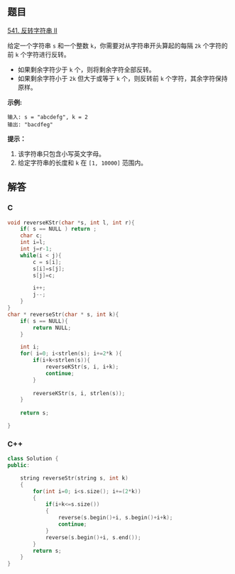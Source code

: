## 题目

[541. 反转字符串 II](https://leetcode-cn.com/problems/reverse-string-ii/)



给定一个字符串 `s` 和一个整数 `k`，你需要对从字符串开头算起的每隔 `2k` 个字符的前 `k` 个字符进行反转。

- 如果剩余字符少于 `k` 个，则将剩余字符全部反转。
- 如果剩余字符小于 `2k` 但大于或等于 `k` 个，则反转前 `k` 个字符，其余字符保持原样。

 

**示例:**

```
输入: s = "abcdefg", k = 2
输出: "bacdfeg"
```

 

**提示：**

1. 该字符串只包含小写英文字母。
2. 给定字符串的长度和 `k` 在 `[1, 10000]` 范围内。





## 解答

### C

```C
void reverseKStr(char *s, int l, int r){
    if( s == NULL ) return ;
    char c;
    int i=l;
    int j=r-1;
    while(i < j){
        c = s[i];
        s[i]=s[j];
        s[j]=c;

        i++;
        j--;
    }
}
char * reverseStr(char * s, int k){
    if( s == NULL){
        return NULL;
    }

    int i;
    for( i=0; i<strlen(s); i+=2*k ){
        if(i+k<strlen(s)){
            reverseKStr(s, i, i+k);
            continue;
        }
        
        reverseKStr(s, i, strlen(s));
    }
    
    return s;

}
```



### C++

```C++
class Solution {
public:

    string reverseStr(string s, int k)
    {
        for(int i=0; i<s.size(); i+=(2*k))
        {
            if(i+k<=s.size())
            {
                reverse(s.begin()+i, s.begin()+i+k);
                continue;
            }
            reverse(s.begin()+i, s.end());
        }
        return s;
    }
}
```

